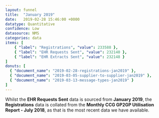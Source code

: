 ```yaml
---
layout: funnel
title:  "January 2019"
date:   2019-02-28 15:46:00 +0000
datatype: Quantitative
confidence: Low
datasource: NMS
categories: data
items: [
    { "label": "Registrations", "value": 233588 },
    { "label": "EHR Requests Sent", "value": 232140 },
    { "label": "EHR Extracts Sent", "value": 232148 }
]
donuts: [
  { "document_name": "2019-02-28-registrations-jan2019" },
  { "document_name": "2019-03-05-supplier-to-supplier-jan2019" },
  { "document_name": "2019-03-13-message-types-jan2019" }
] 
---
```

Whilst the **EHR Requests Sent** data is sourced from **January 2019**, the **Registrations** data is collated from the **Monthly CCG GP2GP Utilisation Report - July 2018**, as that is the most recent data we have available.